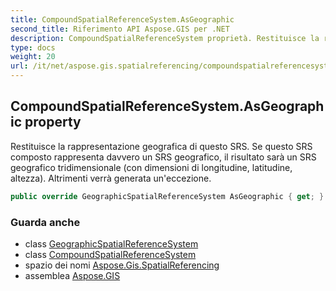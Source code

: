```yaml
---
title: CompoundSpatialReferenceSystem.AsGeographic
second_title: Riferimento API Aspose.GIS per .NET
description: CompoundSpatialReferenceSystem proprietà. Restituisce la rappresentazione geografica di questo SRS. Se questo SRS composto rappresenta davvero un SRS geografico il risultato sarà un SRS geografico tridimensionale con dimensioni di longitudine latitudine altezza. Altrimenti verrà generata uneccezione.
type: docs
weight: 20
url: /it/net/aspose.gis.spatialreferencing/compoundspatialreferencesystem/asgeographic/
---
```

## CompoundSpatialReferenceSystem.AsGeographic property

Restituisce la rappresentazione geografica di questo SRS. Se questo SRS composto rappresenta davvero un SRS geografico, il risultato sarà un SRS geografico tridimensionale (con dimensioni di longitudine, latitudine, altezza). Altrimenti verrà generata un'eccezione.

```csharp
public override GeographicSpatialReferenceSystem AsGeographic { get; }
```

### Guarda anche

* class [GeographicSpatialReferenceSystem](../../geographicspatialreferencesystem/)
* class [CompoundSpatialReferenceSystem](../)
* spazio dei nomi [Aspose.Gis.SpatialReferencing](../../compoundspatialreferencesystem/)
* assemblea [Aspose.GIS](../../../)


